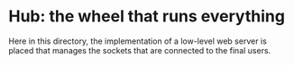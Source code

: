 # Hub: the wheel that runs everything

Here in this directory, the implementation of a low-level web server is placed that manages the
sockets that are connected to the final users.
